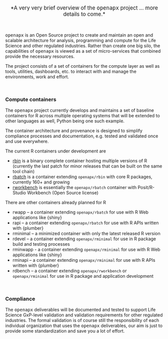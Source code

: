 
<br>

<p style="text-align: center;font-size:120%">*A very very brief overview of the <tt>openapx</tt> project ... more details to come.*</p>

<br>

<tt>openapx</tt> is an Open Source project to create and maintain an open and scalable architecture for analysis, programming and compute for the Life Science and other regulated industries. Rather than create one big silo, the capabilities of <tt>openapx</tt> is viewed as a set of micro-services that combined provide the necessary resources.

The project consists of a set of containers for the compute layer as well as tools, utilities, dashboards, etc. to interact with and manage the environments, work and effort.

<br>

### Compute containers
The <tt>openapx</tt> project currently develops and maintains a set of baseline containers for R across multiple operating systems that will be extended to other languages as well, Python being one such example. 

The container architecture and provenance is designed to simplify compliance processes and documentation, e.g. tested and validated once and use everywhere.

The current R containers under development are 

- [rbin](https://github.com/openapx/docker-rbin) is a binary complete container hosting multiple versions of R (currently the last patch for minor releases that can be built on the same tool chain) 
- [rbatch](https://github.com/openapx/docker-rbatch) is a container extending `openapx/rbin` with core R packages, currently 160+ and growing
- [rworkbench](https://github.com/openapx/docker-rworkbench) is essentially the `openapx/rbatch` container with Posit/R-Studio Workbench (Open Source license)

There are other containers already planned for R

- rwapp – a container extending `openapx/rbatch` for use with R Web applications like {shiny}
- rapi – a container extending `openapx/rbatch` for use with R APIs written with {plumber}
- rminimal – a minimized container with only the latest released R version
- rdevel – a container extending `openapx/rminimal` for use in R package build and testing processes
- rminwapp - a container extending `openapx/rminimal` for use with R Web applications like {shiny}
- rminapi – a container extending `openapx/rminimal` for use with R APIs written with {plumber}
- rdbench – a container extending `openapx/rworkbench` or `openapx/rminimal` for use in R package and application development

<br>

### Compliance
The <tt>openapx</tt> deliverables will be documented and tested to support Life Science GxP-level validation and validation requirements for other regulated industries. The formal validation is of course still the responsibility of each individual organization that uses the <tt>openapx</tt> deliverables, our aim is just to provide some standardization and save you a lot of effort.
